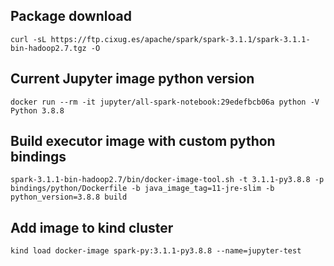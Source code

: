 
## Package download
```
curl -sL https://ftp.cixug.es/apache/spark/spark-3.1.1/spark-3.1.1-bin-hadoop2.7.tgz -O
```

## Current Jupyter image python version
```
docker run --rm -it jupyter/all-spark-notebook:29edefbcb06a python -V
Python 3.8.8
```

## Build executor image with custom python bindings
```
spark-3.1.1-bin-hadoop2.7/bin/docker-image-tool.sh -t 3.1.1-py3.8.8 -p bindings/python/Dockerfile -b java_image_tag=11-jre-slim -b python_version=3.8.8 build
```

## Add image to kind cluster
```
kind load docker-image spark-py:3.1.1-py3.8.8 --name=jupyter-test
```
